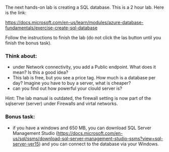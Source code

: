 The next hands-on lab is creating a SQL database. This is a 2 hour lab. Here is the link:

https://docs.microsoft.com/en-us/learn/modules/azure-database-fundamentals/exercise-create-sql-database

Follow the instructions to finish the lab (do not click the las button until you finish the bonus task).

### Think about: 
- under Network connectivity, you add a Public endpoint. What does it mean? Is this a good idea?
- This lab is free, but you see a price tag. How much is a database per day? Imagine you have to buy a server, what is cheaper? 
- can you find out how powerful your clould server is?

Hint: The lab manual is outdated, the firewall setting is now part of the sqlserver (server) under Firewalls and virtal networks.

### Bonus task:
- if you have a windows and 650 MB, you can download SQL Server Management Studio (https://docs.microsoft.com/en-us/sql/ssms/download-sql-server-management-studio-ssms?view=sql-server-ver15) and you can connect to the database via your Windows.

